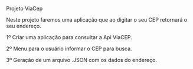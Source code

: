 Projeto ViaCep

Neste projeto faremos uma aplicação que ao digitar o seu CEP retornará o seu endereço.

1º Criar uma aplicação para consultar a Api ViaCEP.

2º Menu para o usuário informar o CEP para busca.

3º Geração de um arquivo .JSON com os dados do endereço.
